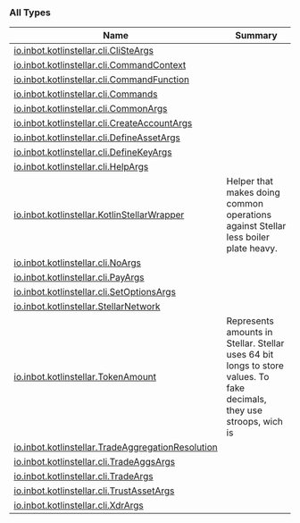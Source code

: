 

### All Types

| Name | Summary |
|---|---|
| [io.inbot.kotlinstellar.cli.CliSteArgs](../io.inbot.kotlinstellar.cli/-cli-ste-args/index.md) |  |
| [io.inbot.kotlinstellar.cli.CommandContext](../io.inbot.kotlinstellar.cli/-command-context/index.md) |  |
| [io.inbot.kotlinstellar.cli.CommandFunction](../io.inbot.kotlinstellar.cli/-command-function.md) |  |
| [io.inbot.kotlinstellar.cli.Commands](../io.inbot.kotlinstellar.cli/-commands/index.md) |  |
| [io.inbot.kotlinstellar.cli.CommonArgs](../io.inbot.kotlinstellar.cli/-common-args/index.md) |  |
| [io.inbot.kotlinstellar.cli.CreateAccountArgs](../io.inbot.kotlinstellar.cli/-create-account-args/index.md) |  |
| [io.inbot.kotlinstellar.cli.DefineAssetArgs](../io.inbot.kotlinstellar.cli/-define-asset-args/index.md) |  |
| [io.inbot.kotlinstellar.cli.DefineKeyArgs](../io.inbot.kotlinstellar.cli/-define-key-args/index.md) |  |
| [io.inbot.kotlinstellar.cli.HelpArgs](../io.inbot.kotlinstellar.cli/-help-args/index.md) |  |
| [io.inbot.kotlinstellar.KotlinStellarWrapper](../io.inbot.kotlinstellar/-kotlin-stellar-wrapper/index.md) | Helper that makes doing common operations against Stellar less boiler plate heavy. |
| [io.inbot.kotlinstellar.cli.NoArgs](../io.inbot.kotlinstellar.cli/-no-args/index.md) |  |
| [io.inbot.kotlinstellar.cli.PayArgs](../io.inbot.kotlinstellar.cli/-pay-args/index.md) |  |
| [io.inbot.kotlinstellar.cli.SetOptionsArgs](../io.inbot.kotlinstellar.cli/-set-options-args/index.md) |  |
| [io.inbot.kotlinstellar.StellarNetwork](../io.inbot.kotlinstellar/-stellar-network/index.md) |  |
| [io.inbot.kotlinstellar.TokenAmount](../io.inbot.kotlinstellar/-token-amount/index.md) | Represents amounts in Stellar. Stellar uses 64 bit longs to store values. To fake decimals, they use stroops, wich is |
| [io.inbot.kotlinstellar.TradeAggregationResolution](../io.inbot.kotlinstellar/-trade-aggregation-resolution/index.md) |  |
| [io.inbot.kotlinstellar.cli.TradeAggsArgs](../io.inbot.kotlinstellar.cli/-trade-aggs-args/index.md) |  |
| [io.inbot.kotlinstellar.cli.TradeArgs](../io.inbot.kotlinstellar.cli/-trade-args/index.md) |  |
| [io.inbot.kotlinstellar.cli.TrustAssetArgs](../io.inbot.kotlinstellar.cli/-trust-asset-args/index.md) |  |
| [io.inbot.kotlinstellar.cli.XdrArgs](../io.inbot.kotlinstellar.cli/-xdr-args/index.md) |  |
